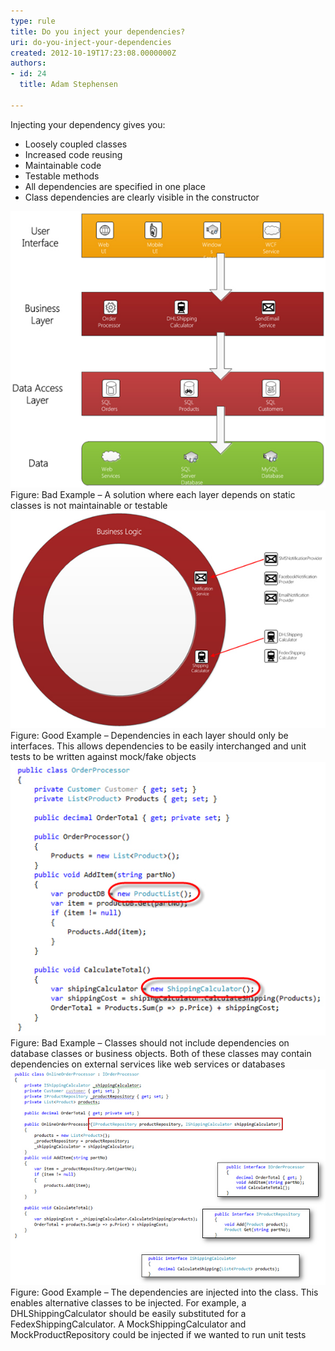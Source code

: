 ```yaml
---
type: rule
title: Do you inject your dependencies?
uri: do-you-inject-your-dependencies
created: 2012-10-19T17:23:08.0000000Z
authors:
- id: 24
  title: Adam Stephensen

---
```




<span class='intro'> <p>Injecting your dependency gives you&#58;</p>
<ul><li>Loosely coupled classes</li>
<li>Increased code reusing</li>
<li>Maintainable code</li>
<li>Testable methods</li>
<li>All dependencies are specified in one place </li>
<li>Class dependencies are clearly visible in the constructor</li></ul> </span>

<img class="ms-rteCustom-ImageArea" alt="inject" src="inject-bad-1.jpg" /> <span class="ms-rteCustom-FigureBad">Figure&#58; Bad Example – A solution where each layer depends on static classes is not maintainable or testable</span> <img class="ms-rteCustom-ImageArea" alt="inject" src="inject-good-1.jpg" /> <span class="ms-rteCustom-FigureGood">Figure&#58; Good Example – Dependencies in each layer should only be interfaces. This allows dependencies to be easily interchanged and unit tests to be written against mock/fake objects</span> <img class="ms-rteCustom-ImageArea" alt="inject" src="inject-bad-2.jpg" /> <span class="ms-rteCustom-FigureBad">Figure&#58; Bad Example – Classes should not include dependencies on database classes or business objects. Both of these classes may contain dependencies on external services like web services or databases</span> <img class="ms-rteCustom-ImageArea" alt="inject" src="inject-good-2.jpg" /> <span class="ms-rteCustom-FigureGood">Figure&#58; Good Example – The dependencies are injected into the class. This enables alternative classes to be injected. For example, a DHLShippingCalculator should be easily substituted for a FedexShippingCalculator. A MockShippingCalculator and MockProductRepository could be injected if we wanted to run unit tests</span> 


